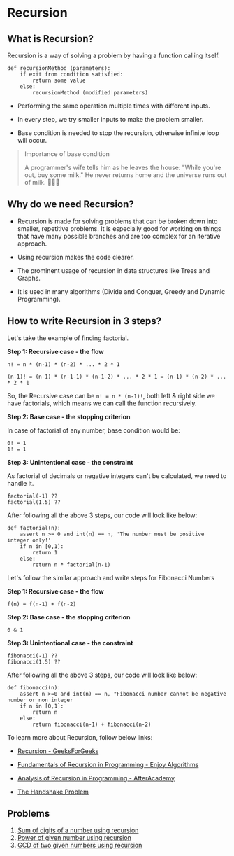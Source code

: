# Recursion

## What is Recursion?

Recursion is a way of solving a problem by having a function calling itself.

```
def recursionMethod (parameters):
    if exit from condition satisfied:
        return some value
    else:
        recursionMethod (modified parameters)
```
    

- Performing the same operation multiple times with different inputs.

- In every step, we try smaller inputs to make the problem smaller.

- Base condition is needed to stop the recursion, otherwise infinite loop will occur.

> Importance of base condition
>
> A programmer's wife tells him as he leaves the house: "While you're out, buy some milk." He never returns home and the universe runs out of milk. :rofl::rofl::rofl:

## Why do we need Recursion?

- Recursion is made for solving problems that can be broken down into smaller, repetitive problems. It is especially good for working on things that have many possible branches and are too complex for an iterative approach.

- Using recursion makes the code clearer.

- The prominent usage of recursion in data structures like Trees and Graphs.

- It is used in many algorithms (Divide and Conquer, Greedy and Dynamic Programming).

## How to write Recursion in 3 steps?

Let's take the example of finding factorial.

**Step 1: Recursive case - the flow**

```
n! = n * (n-1) * (n-2) * ... * 2 * 1

(n-1)! = (n-1) * (n-1-1) * (n-1-2) * ... * 2 * 1 = (n-1) * (n-2) * ... * 2 * 1
```

So, the Recursive case can be `n! = n * (n-1)!`, both left & right side we have factorials, which means we can call the function recursively.

**Step 2: Base case - the stopping criterion**

In case of factorial of any number, base condition would be:

```
0! = 1
1! = 1
```

**Step 3: Unintentional case - the constraint**

As factorial of decimals or negative integers can't be calculated, we need to handle it.

```
factorial(-1) ??
factorial(1.5) ??
```

After following all the above 3 steps, our code will look like below:

```
def factorial(n):
    assert n >= 0 and int(n) == n, 'The number must be positive integer only!'
    if n in [0,1]:
        return 1
    else:
        return n * factorial(n-1)
```

Let's follow the similar approach and write steps for Fibonacci Numbers

**Step 1: Recursive case - the flow**

```
f(n) = f(n-1) + f(n-2)
```

**Step 2: Base case - the stopping criterion**

```
0 & 1
```

**Step 3: Unintentional case - the constraint**

```
fibonacci(-1) ??
fibonacci(1.5) ??
```

After following all the above 3 steps, our code will look like below:

```
def fibonacci(n):
    assert n >=0 and int(n) == n, "Fibonacci number cannot be negative number or non integer
    if n in [0,1]:
        return n
    else:
        return fibonacci(n-1) + fibonacci(n-2)
```

To learn more about Recursion, follow below links:

- [Recursion - GeeksForGeeks](https://www.geeksforgeeks.org/learn-data-structures-and-algorithms-dsa-tutorial/#recursion)

- [Fundamentals of Recursion in Programming - Enjoy Algorithms](https://www.enjoyalgorithms.com/blog/recursion-explained-how-recursion-works-in-programming)

- [Analysis of Recursion in Programming - AfterAcademy](https://afteracademy.com/blog/analysis-of-recursion-in-programming/#:~:text=The%20number%20of%20levels%20in,tree%20is%20log2(N).&text=The%20cost%20at%20the%20last,number%20of%20subproblems%20is%20N.&text=The%20time%20complexity%20of%20the%20above,is%20O(N%20logN))

- [The Handshake Problem](http://mason.gmu.edu/~jsuh4/impact/Handshake_Problem%20teaching.pdf)

## Problems

1. [Sum of digits of a number using recursion](Problems/sum_of_digits.py)
2. [Power of given number using recursion](Problems/power_of_num.py)
3. [GCD of two given numbers using recursion](Problems/gcd.py)